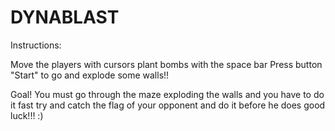 # DYNABLAST

Instructions:

Move the players with cursors
plant bombs with the space bar
Press button "Start" to go and explode some walls!!

Goal!
You must go through the maze exploding the walls
and you have to do it fast
try and catch the flag of your opponent and do it before he does
good luck!!! :)
